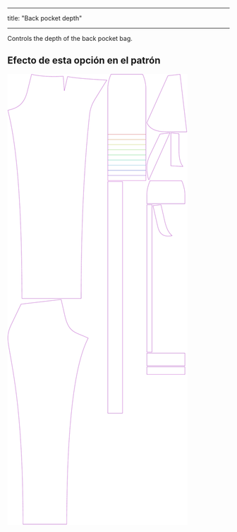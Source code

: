 - - -
title: "Back pocket depth"
- - -

Controls the depth of the back pocket bag.

## Efecto de esta opción en el patrón

![This image shows the effect of this option by superimposing several variants that have a different value for this option](charlie_backpocketdepth_sample.svg "Effect of this option on the pattern")
